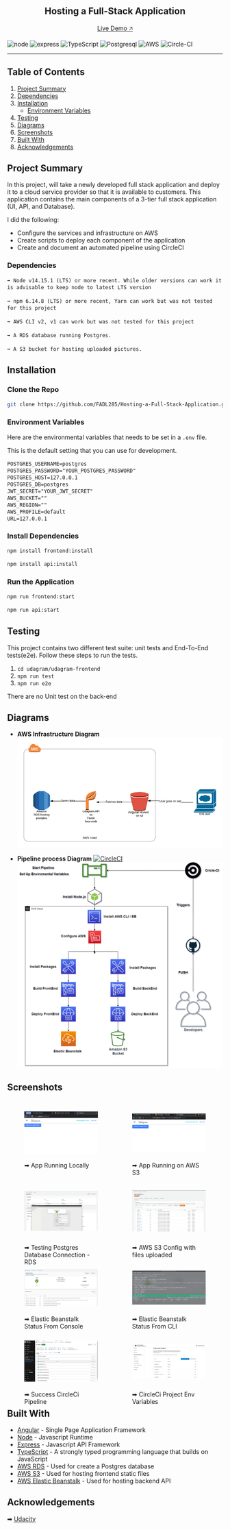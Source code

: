 <div align="center">
    <h2>Hosting a Full-Stack Application</h2>
    <p>
        <a href="http://fadl-udagram.s3-website-us-east-1.amazonaws.com/" target="_blank">Live Demo 🡥</a>
    </p>
</div>

![node](https://img.shields.io/badge/Node.js-339933?style=for-the-badge&logo=nodedotjs&logoColor=white)
![express](https://img.shields.io/badge/Express.js-000000?style=for-the-badge&logo=express&logoColor=white)
![TypeScript](https://img.shields.io/badge/TypeScript-007ACC?style=for-the-badge&logo=typescript&logoColor=white)
![Postgresql](https://img.shields.io/badge/PostgreSQL-316192?style=for-the-badge&logo=postgresql&logoColor=white)
![AWS](https://img.shields.io/badge/Amazon_AWS-FF9900?style=for-the-badge&logo=amazonaws&logoColor=white)
![Circle-CI](https://img.shields.io/badge/circleci-343434?style=for-the-badge&logo=circleci&logoColor=white)

---
## Table of Contents

1. [Project Summary](#project-summary)
2. [Dependencies](#dependencies)
3. [Installation](#installation)
    - [Environment Variables](#environment-variables)
4. [Testing](#testing)
5. [Diagrams](#diagrams)
6. [Screenshots](#screenshots)
7. [Built With](#built-with)
8. [Acknowledgements](#acknowledgements)

## Project Summary
In this project, will take a newly developed full stack application and deploy it to a cloud service provider so that it is available to customers. This application contains the main components of a 3-tier full stack application (UI, API, and Database).

I did the following:

- Configure the services and infrastructure on AWS
- Create scripts to deploy each component of the application
- Create and document an automated pipeline using CircleCI

### Dependencies

```
➡ Node v14.15.1 (LTS) or more recent. While older versions can work it is advisable to keep node to latest LTS version

➡ npm 6.14.8 (LTS) or more recent, Yarn can work but was not tested for this project

➡ AWS CLI v2, v1 can work but was not tested for this project

➡ A RDS database running Postgres.

➡ A S3 bucket for hosting uploaded pictures.
```

## Installation

### Clone the Repo
```bash
git clone https://github.com/FADL285/Hosting-a-Full-Stack-Application.git
```

### Environment Variables
Here are the environmental variables that needs to be set in a `.env` file.

This is the default setting that you can use for development.

```dotenv
POSTGRES_USERNAME=postgres
POSTGRES_PASSWORD="YOUR_POSTGRES_PASSWORD"
POSTGRES_HOST=127.0.0.1
POSTGRES_DB=postgres
JWT_SECRET="YOUR_JWT_SECRET"
AWS_BUCKET=""
AWS_REGION=""
AWS_PROFILE=default
URL=127.0.0.1
```

### Install Dependencies
```bash
npm install frontend:install
```
```bash
npm install api:install
```

### Run the Application
```bash
npm run frontend:start
```
```bash
npm run api:start
```

## Testing

This project contains two different test suite: unit tests and End-To-End tests(e2e). Follow these steps to run the tests.

1. `cd udagram/udagram-frontend`
2. `npm run test`
3. `npm run e2e`

There are no Unit test on the back-end

## Diagrams
- **AWS Infrastructure Diagram**
![AWS Architecture Diagram](/docs/udagram.png)


- **Pipeline process Diagram**
[![CircleCI](https://circleci.com/gh/circleci/circleci-docs.svg?style=svg)](https://circleci.com/gh/circleci/circleci-docs)
![Pipeline process Diagram](/docs/pipeline_process.png)

## Screenshots

<div style="display: grid; grid-template-columns: 1fr 1fr; row-gap: 1rem">
    <figure>
        <img src="docs/screenshots/app-running-locally.png" alt="App Running Locally" style="height: 100%; width: 100%; object-fit: contain" >
        <figcaption>➡ App Running Locally</figcaption>
    </figure>
    <figure>
        <img src="docs/screenshots/app-running-on-s3.png" alt="App Running Locally" style="height: 100%; width: 100%; object-fit: contain" >
        <figcaption>➡ App Running on AWS S3</figcaption>
    </figure>
    <figure>
        <img src="docs/screenshots/rds.png" alt="Postgres Database on RDS" style="height: 100%; width: 100%; object-fit: contain" >
        <figcaption>➡ Testing Postgres Database Connection - RDS</figcaption>
    </figure>
    <figure>
        <img src="docs/screenshots/s3-from-console.png" alt="AWS S3 Config with files uploaded" style="height: 100%; width: 100%; object-fit: contain" >
        <figcaption>➡ AWS S3 Config with files uploaded</figcaption>
    </figure>
    <figure>
        <img src="docs/screenshots/elastic-beanstalk-status.png" alt="Elastic Beanstalk Status" style="height: 100%; width: 100%; object-fit: contain" >
        <figcaption>➡ Elastic Beanstalk Status From Console</figcaption>
    </figure>
    <figure>
        <img src="docs/screenshots/elastic-beanstalk-status-health-cli.png" alt="Elastic Beanstalk Status From CLI" style="height: 100%; width: 100%; object-fit: contain" >
        <figcaption>➡ Elastic Beanstalk Status From CLI</figcaption>
    </figure>
    <figure>
        <img src="docs/screenshots/circleci_pipeline.png" alt="Success CircleCi Pipeline" style="height: 100%; width: 100%; object-fit: contain" >
        <figcaption>➡ Success CircleCi Pipeline</figcaption>
    </figure>
    <figure>
        <img src="docs/screenshots/circleci_pipeline_env_vars.png" alt="CircleCi Project Env Variables" style="height: 100%; width: 100%; object-fit: contain" >
        <figcaption>➡ CircleCi Project Env Variables</figcaption>
    </figure>
</div>

## Built With

- [Angular](https://angular.io/) - Single Page Application Framework
- [Node](https://nodejs.org) - Javascript Runtime
- [Express](https://expressjs.com/) - Javascript API Framework
- [TypeScript](https://www.typescriptlang.org/) - A strongly typed programming language that builds on JavaScript
- [AWS RDS](https://aws.amazon.com/rds/) - Used for create a Postgres database
- [AWS S3](https://aws.amazon.com/s3/) - Used for hosting frontend static files
- [AWS Elastic Beanstalk](https://aws.amazon.com/elasticbeanstalk/) - Used for hosting backend API

## Acknowledgements

➡ [Udacity](https://github.com/udacity)
